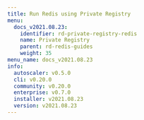 ```yaml
---
title: Run Redis using Private Registry
menu:
  docs_v2021.08.23:
    identifier: rd-private-registry-redis
    name: Private Registry
    parent: rd-redis-guides
    weight: 35
menu_name: docs_v2021.08.23
info:
  autoscaler: v0.5.0
  cli: v0.20.0
  community: v0.20.0
  enterprise: v0.7.0
  installer: v2021.08.23
  version: v2021.08.23
---
```



